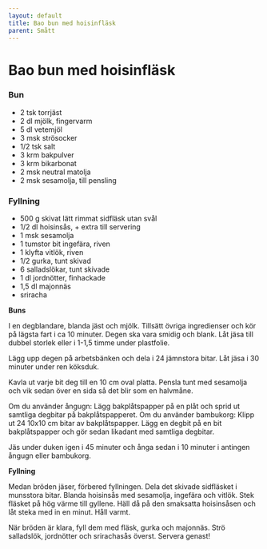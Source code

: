 ```yaml
---
layout: default
title: Bao bun med hoisinfläsk
parent: Smått
---
```

# Bao bun med hoisinfläsk


### Bun

- 2 tsk torrjäst
- 2 dl mjölk, fingervarm
- 5 dl vetemjöl
- 3 msk strösocker
- 1/2 tsk salt
- 3 krm bakpulver
- 3 krm bikarbonat
- 2 msk neutral matolja
- 2 msk sesamolja, till pensling

### Fyllning

- 500 g skivat lätt rimmat sidfläsk utan svål
- 1/2 dl hoisinsås, + extra till servering
- 1 msk sesamolja
- 1 tumstor bit ingefära, riven
- 1 klyfta vitlök, riven
- 1/2 gurka, tunt skivad
- 6 salladslökar, tunt skivade
- 1 dl jordnötter, finhackade
- 1,5 dl majonnäs
- sriracha



**Buns**

I en degblandare, blanda jäst och mjölk. Tillsätt övriga ingredienser och kör på lägsta
fart i ca 10 minuter. Degen ska vara smidig och blank. Låt jäsa till dubbel storlek eller
i 1-1,5 timme under plastfolie.

Lägg upp degen på arbetsbänken och dela i 24 jämnstora bitar. Låt jäsa i 30 minuter under
ren köksduk.

Kavla ut varje bit deg till en 10 cm oval platta. Pensla tunt med sesamolja och vik sedan
över en sida så det blir som en halvmåne.

Om du använder ångugn: Lägg bakplåtspapper på en plåt och sprid ut samtliga degbitar på
bakplåtspapperet. Om du använder bambukorg: Klipp ut 24 10x10 cm bitar av bakplåtspapper.
Lägg en degbit på en bit bakplåtspapper och gör sedan likadant med samtliga degbitar.

Jäs under duken igen i 45 minuter och ånga sedan i 10 minuter i antingen ångugn eller
bambukorg.


**Fyllning**

Medan bröden jäser, förbered fyllningen. Dela det skivade sidfläsket i munsstora bitar.
Blanda hoisinsås med sesamolja, ingefära och vitlök. Stek fläsket på hög värme till
gyllene. Häll då på den smaksatta hoisinsåsen och låt steka med in en minut. Håll varmt.

När bröden är klara, fyll dem med fläsk, gurka och majonnäs. Strö salladslök, jordnötter
och srirachasås överst. Servera genast!
